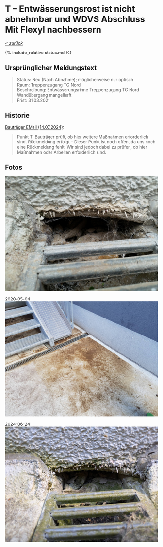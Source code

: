 # T &ndash; Entwässerungsrost ist nicht abnehmbar und WDVS Abschluss Mit Flexyl nachbessern

_[&lt; zurück](../../index.md)_

{% include_relative status.md %}

## Ursprünglicher Meldungstext

> Status: Neu (Nach Abnahme); möglicherweise nur optisch\
> Raum: Treppenzugang TG Nord\
> Beschreibung: Entwässerungsrinne Treppenzugang TG Nord Wandübergang mangelhaft\
> Frist: 31.03.2021

## Historie

[Bauträger EMail (14.07.2024)]:

> Punkt T: Bauträger prüft, ob hier weitere Maßnahmen erforderlich sind. Rückmeldung erfolgt – Dieser Punkt ist noch offen, da uns noch eine Rückmeldung fehlt. Wir sind jedoch dabei zu prüfen, ob hier Maßnahmen oder Arbeiten erforderlich sind.

## Fotos

![](Meldung.jpg)

2020-05-04
![](20200504_162119_small.jpg)

2024-06-24
![](20240624_152024788.RAW-01.COVER_small.jpg)

[Bauträger EMail (14.07.2024)]: https://drive.google.com/file/d/19hDpQ9SWxaemkfX0wXpxzCk9p0P5WIK4/view?usp=drive_link
